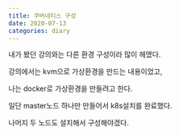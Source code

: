 ```yaml
---
title: 쿠버네티스 구성
date: 2020-07-13
categories: diary
---
```

내가 봤던 강의와는 다른 환경 구성이라 많이 헤맸다.

강의에서는 kvm으로 가상환경을 만드는 내용이었고,

나는 docker로 가상환경을 만들려고 한다.

일단 master노드 하나만 만들어서 k8s설치를 완료했다.

나머지 두 노드도 설치해서 구성해야겠다.
